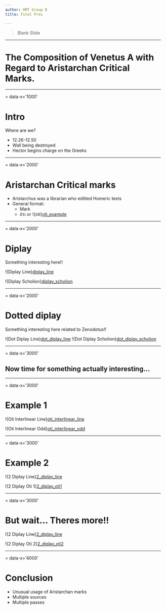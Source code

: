 ```yaml
---
author: HMT Group B
title: Final Pres

---
```


> Blank Slide

---
# The Composition of Venetus A with Regard to Aristarchan Critical Marks.

---
= data-x='1000'
# Intro

Where are we?

- 12.26-12.50
- Wall being destroyed
- Hector begins charge on the Greeks

---
= data-x='2000'
# Aristarchan Critical marks

- Aristarchus was a librarian who editted Homeric texts
- General format:
	- Mark
	- ὅτι or !{oti}[oti_example]

[oti_example]: urn:cite:hmt:vaimg.VA155RN-0327@0.6981,0.6494,0.0126,0.0094

---
= data-x='2000'
# Diplay

Something interesting here!!

!{Diplay Line}[diplay_line]

!{Diplay Scholion}[diplay_scholion]

[diplay_line]: urn:cite:hmt:vaimg.VA155RN-0327@0.1556,0.4027,0.4554,0.0267
[diplay_scholion]: urn:cite:hmt:vaimg.VA155RN-0327@0.1151,0.648,0.6713,0.0753

---
= data-x='2000'
# Dotted diplay

Something interesting here related to Zenodotus!!

!{Dot Diplay Line}[dot_diplay_line]
!{Dot Diplay Scholion}[dot_diplay_scholion]

[dot_diplay_line]: urn:cite:hmt:vaimg.VA155RN-0327@0.1509,0.3619,0.4517,0.0296
[dot_diplay_scholion]: urn:cite:hmt:vaimg.VA155RN-0327@0.5942,0.5861,0.1935,0.0647

---
= data-x='3000'
## Now time for something actually interesting...

---
= data-x='3000'
# Example 1

!{Oti Interlinear Line}[oti_interlinear_line]

!{Oti Interlinear Odd}[oti_interlinear_odd]

[oti_interlinear_line]: urn:cite:hmt:vaimg.VA155RN-0327@0.1527,0.5132,0.4564,0.031
[oti_interlinear_odd]: urn:cite:hmt:vaimg.VA155RN-0327@0.3355,0.5125,0.1003,0.0303

---
= data-x='3000'
# Example 2

!{2 Diplay Line}[2_diplay_line]

!{2 Diplay Oti 1}[2_diplay_oti1]

[2_diplay_line]: urn:cite:hmt:vaimg.VA155RN-0327@0.1443,0.5906,0.4461,0.0296
[2_diplay_oti1]: urn:cite:hmt:vaimg.VA155RN-0327@0.3732,0.5922,0.2081,0.0256

---
= data-x='3000'
# But wait... Theres more!!

!{2 Diplay Line}[2_diplay_line]

!{2 Diplay Oti 2}[2_diplay_oti2]

[2_diplay_oti2]:urn:cite:hmt:vaimg.VA155RN-0327@0.1313,0.7385,0.6422,0.0259

---
= data-x='4000'
# Conclusion

- Unusual usage of Aristarchan marks
- Multiple sources
- Multiple passes